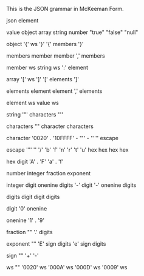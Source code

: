 This is the JSON grammar in McKeeman Form.

json
  element

value
  object
  array
  string
  number
  "true"
  "false"
  "null"

object
  '{' ws '}'
  '{' members '}'

members
  member
  member ',' members

member
  ws string ws ':' element

array
  '[' ws ']'
  '[' elements ']'

elements
  element
  element ',' elements

element
  ws value ws

string
  '"' characters '"'

characters
  ""
  character characters

character
  '0020' . '10FFFF' - '"' - '\'
  '\' escape

escape
  '"'
  '\'
  '/'
  'b'
  'f'
  'n'
  'r'
  't'
  'u' hex hex hex hex

hex
  digit
  'A' . 'F'
  'a' . 'f'

number
  integer fraction exponent

integer
  digit
  onenine digits
  '-' digit
  '-' onenine digits

digits
  digit
  digit digits

digit
  '0'
  onenine

onenine
  '1' . '9'

fraction
  ""
  '.' digits

exponent
  ""
  'E' sign digits
  'e' sign digits

sign
  ""
  '+'
  '-'

ws
  ""
  '0020' ws
  '000A' ws
  '000D' ws
  '0009' ws